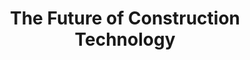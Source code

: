 ---
title: "The Future of Construction Technology"
description: "Explore ScrewFast's pioneering role in revolutionizing construction through advanced technology and innovative solutions."
cardImage: "../../assets/images/insights/uni.jpeg"
cardImageAlt: "Top view mechanical tools arrangement"
contents: [
        "As technology continues to evolve, so too does the construction industry. From advanced robotics to augmented reality, the possibilities for innovation are endless. At ScrewFast, we're at the forefront of this technological revolution, developing cutting-edge tools and solutions to drive the industry forward.",
        "Our range of hardware tools combines precision engineering with user-centric design, ensuring maximum productivity on every job site. From power drills to advanced fastening solutions, ScrewFast's tools are built to withstand the rigors of construction while streamlining your workflow.",
        "Another area of focus for us is in data analytics. By harnessing the power of data, we're able to provide valuable insights into project performance, resource utilization, and more. This allows our clients to make informed decisions that optimize efficiency and drive success.",
        "Looking ahead, we see even greater opportunities for innovation in areas like sustainable construction and modular design. By embracing new technologies and pushing the boundaries of what's possible, ScrewFast is committed to shaping the future of the construction industry for the better."
]
---